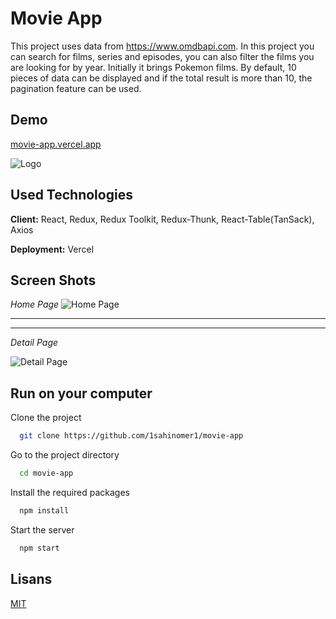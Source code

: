 # Movie App

This project uses data from https://www.omdbapi.com.
In this project you can search for films, series and episodes, you can also filter the films you are looking for by year.
Initially it brings Pokemon films. By default, 10 pieces of data can be displayed and if the total result is more than 10, the pagination feature can be used.

## Demo

[movie-app.vercel.app](https://movie-app-six-sand.vercel.app/)

![Logo](https://www.inventanalytics.com/Content/images/logo.svg)

## Used Technologies

**Client:** React, Redux, Redux Toolkit, Redux-Thunk, React-Table(TanSack), Axios

**Deployment:** Vercel

## Screen Shots

_Home Page_
![Home Page](https://i.hizliresim.com/mjj3mvk.jpg)

---

---

_Detail Page_

![Detail Page](https://i.hizliresim.com/io92coj.jpg)

## Run on your computer

Clone the project

```bash
  git clone https://github.com/1sahinomer1/movie-app
```

Go to the project directory

```bash
  cd movie-app
```

Install the required packages

```bash
  npm install
```

Start the server

```bash
  npm start
```

## Lisans

[MIT](https://choosealicense.com/licenses/mit/)
